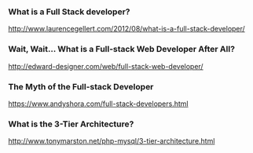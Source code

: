 ### What is a Full Stack developer?
http://www.laurencegellert.com/2012/08/what-is-a-full-stack-developer/

### Wait, Wait… What is a Full-stack Web Developer After All?
http://edward-designer.com/web/full-stack-web-developer/

### The Myth of the Full-stack Developer
https://www.andyshora.com/full-stack-developers.html

### What is the 3-Tier Architecture?
http://www.tonymarston.net/php-mysql/3-tier-architecture.html
